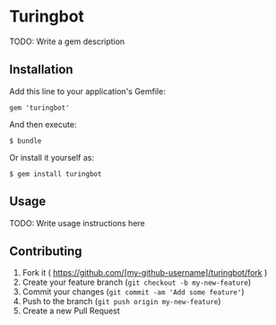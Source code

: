 # Turingbot

TODO: Write a gem description

## Installation

Add this line to your application's Gemfile:

    gem 'turingbot'

And then execute:

    $ bundle

Or install it yourself as:

    $ gem install turingbot

## Usage

TODO: Write usage instructions here

## Contributing

1. Fork it ( https://github.com/[my-github-username]/turingbot/fork )
2. Create your feature branch (`git checkout -b my-new-feature`)
3. Commit your changes (`git commit -am 'Add some feature'`)
4. Push to the branch (`git push origin my-new-feature`)
5. Create a new Pull Request
